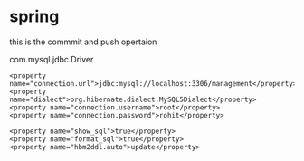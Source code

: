 # spring

this is the commmit and push opertaion

<?xml version="1.0" encoding="UTF-8"?>
<!DOCTYPE hibernate-configuration PUBLIC 
  "-//Hibernate/Hibernate Configuration DTD 3.0//EN" 
  "http://www.hibernate.org/dtd/hibernate-configuration-3.0.dtd">

<hibernate-configuration>
  <session-factory>
    <property name="connection.driver_class">com.mysql.jdbc.Driver</property>
    
    <property name="connection.url">jdbc:mysql://localhost:3306/management</property>
    <property name="dialect">org.hibernate.dialect.MySQL5Dialect</property>
    <property name="connection.username">root</property>
    <property name="connection.password">rohit</property>
    
    <property name="show_sql">true</property>
    <property name="format_sql">true</property>
    <property name="hbm2ddl.auto">update</property>
   
  </session-factory>
</hibernate-configuration>